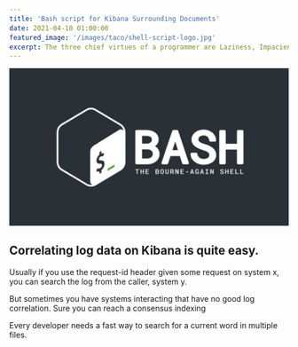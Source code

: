 ```yaml
---
title: 'Bash script for Kibana Surrounding Documents'
date: 2021-04-10 01:00:00
featured_image: '/images/taco/shell-script-logo.jpg'
excerpt: The three chief virtues of a programmer are Laziness, Impacience and Hubris.
---
```


![](/images/shell-script/shell-script-logo.jpg)


## Correlating log data on Kibana is quite easy.

Usually if you use the request-id header given some request on system x, you can search the log from the caller, system y.

But sometimes you have systems interacting that have no good log correlation. Sure you can reach a consensus indexing

 Every developer needs a fast way to search for a current word in multiple files.
